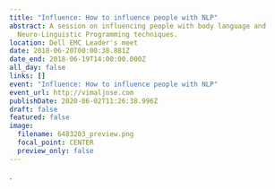 ```yaml
---
title: "Influence: How to influence people with NLP"
abstract: A session on influencing people with body language and
  Neuro-Linguistic Programming techniques.
location: Dell EMC Leader's meet
date: 2018-06-20T00:00:38.881Z
date_end: 2018-06-19T14:00:00.000Z
all_day: false
links: []
event: "Influence: How to influence people with NLP"
event_url: http://vimaljose.com
publishDate: 2020-06-02T11:26:38.996Z
draft: false
featured: false
image:
  filename: 6483203_preview.png
  focal_point: CENTER
  preview_only: false
---
```

.
